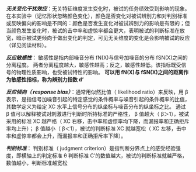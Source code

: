***无关变化干扰效应***：无关特征维度发生变化时，被试的任务绩效受到影响的现象。在本实验中（记忆形状忽略颜色变化），颜色是否变化对被试辨别力和对判别标准或反映偏向的影响是不同的：颜色是否发生变化对被试辨别力的影响是有限的；但当颜色发生变化时，被试的击中率和虚惊率都会更大，表明被试的判断标准在放宽，暗示被试更倾向于做出变化的判定，可见无关维度的变化是会影响被试的反应（详见阅读材料）。

***反应敏感性***：  敏感性是指内部噪音分布 fN(X)与信号加噪音的分布 fSN(X)之间的分离程度。 两者分离程度越大，敏感性越高；反之，敏感性越低。该指标既受信号的物理性质影响，也受被试特性的影响。  **可以用 fN(X)与 fSN(X)之间的距离作为敏感性指标，称为辨别力指数 d’**

***反应倾向（ response bias）***：通常用似然比值（ likelihood ratio）来反映，用 β 表示，是指信号加噪音引起的特定感觉的条件概率与噪音引起的条件概率的比值，其数学定义为给定 XC 水平上信号分布的纵坐标与噪音分布的纵坐标之比。  通过 β 值可以解释被试对刺激进行判断时所持标准的严格性， β 值越大（ β＞1），被试采用的标准 XC 越严格（ XC 右移，击中率和虚惊率均下降，而漏报率和正确拒斥率均上升）； β 值越小（ β＜1），被试的判断标准 XC 就越宽松（ XC 左移，击中率和虚惊率都会上升，而漏报率和正确拒斥率下降）。

***判别标准***：  判别标准（ judgment criterion）是指判断分界点上的感受经验强度，即横轴上的判定标准 θ
  判断标准 C’的数值越大，被试的判断标准就越严格，数值越小，判断标准越宽松